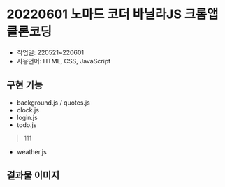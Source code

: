 # 20220601 노마드 코더 바닐라JS 크롬앱 클론코딩
- 작업일: 220521~220601
- 사용언어: HTML, CSS, JavaScript
## 구현 기능
- background.js / quotes.js
- clock.js
- login.js
- todo.js
> 111

- weather.js
## 결과물 이미지
